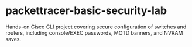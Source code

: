 # packettracer-basic-security-lab
Hands-on Cisco CLI project covering secure configuration of switches and routers, including console/EXEC passwords, MOTD banners, and NVRAM saves.
